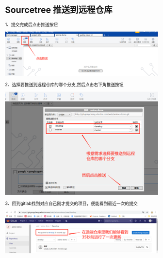 
# Sourcetree 推送到远程仓库

1、提交完成后点击推送按钮  

![](./img/sourcetree/stree_23.jpg)  

2、选择要推送到远程仓库的哪个分支,然后点击右下角推送按钮  

![](./img/sourcetree/stree_24.jpg)  

3、回到gitlab找到对应自己刚才提交的项目，便能看到最近一次的提交  

![](./img/sourcetree/stree_25.jpg)  


